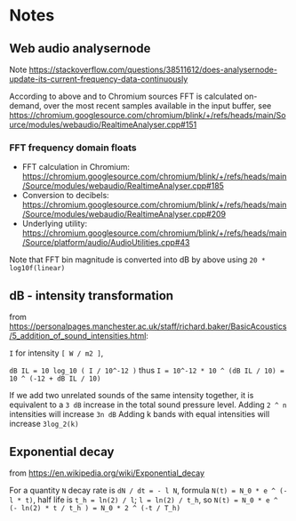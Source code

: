 Notes
=====

## Web audio analysernode

Note <https://stackoverflow.com/questions/38511612/does-analysernode-update-its-current-frequency-data-continuously>

According to above and to Chromium sources FFT is calculated on-demand, over the most recent samples available in the input buffer, 
see <https://chromium.googlesource.com/chromium/blink/+/refs/heads/main/Source/modules/webaudio/RealtimeAnalyser.cpp#151> 

### FFT frequency domain floats

 - FFT calculation in Chromium: <https://chromium.googlesource.com/chromium/blink/+/refs/heads/main/Source/modules/webaudio/RealtimeAnalyser.cpp#185>
 - Conversion to decibels: <https://chromium.googlesource.com/chromium/blink/+/refs/heads/main/Source/modules/webaudio/RealtimeAnalyser.cpp#209>
 - Underlying utility: <https://chromium.googlesource.com/chromium/blink/+/refs/heads/main/Source/platform/audio/AudioUtilities.cpp#43>

Note that FFT bin magnitude is converted into dB by above using `20 * log10f(linear)`


## dB - intensity transformation

from <https://personalpages.manchester.ac.uk/staff/richard.baker/BasicAcoustics/5_addition_of_sound_intensities.html>:

   `I` for intensity `[ W / m2 ]`,

   `dB IL = 10 log_10 ( I / 10^-12 )` thus
   `I = 10^-12 * 10 ^ (dB IL / 10) = 10 ^ (-12 + dB IL / 10)`

If we add two unrelated sounds of the same intensity together, it is equivalent to a `3 dB` increase in the total sound pressure level.
Adding `2 ^ n` intensities will increase `3n dB`
Adding k bands with equal intensities will increase `3log_2(k)`

## Exponential decay

from <https://en.wikipedia.org/wiki/Exponential_decay>

For a quantity `N` decay rate is `dN / dt = - l N`, formula `N(t) = N_0 * e ^ (-l * t)`,
half life is `t_h = ln(2) / l`; `l = ln(2) / t_h`, so
`N(t) = N_0 * e ^ (- ln(2) * t / t_h ) = N_0 * 2 ^ (-t / T_h)`





